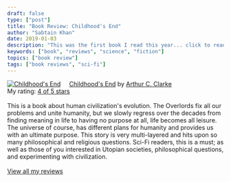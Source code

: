 ```yaml
---
draft: false
type: ["post"]
title: "Book Review: Childhood's End"
author: "Sabtain Khan"
date: 2019-01-03
description: "This was the first book I read this year... click to read more about my thoughts!"
keywords: ["book", "reviews", "science", "fiction"]
topics: ["book review"]
tags: ["book reviews", "sci-fi"]
---
```



<a href="https://www.goodreads.com/book/show/414999.Childhood_s_End" style="float: left; padding-right: 20px"><img border="0" alt="Childhood's End" src="https://i.gr-assets.com/images/S/compressed.photo.goodreads.com/books/1320552628l/414999._SY160_.jpg" /></a><a href="https://www.goodreads.com/book/show/414999.Childhood_s_End">Childhood's End</a> by <a href="https://www.goodreads.com/author/show/7779.Arthur_C_Clarke">Arthur C. Clarke</a><br/>
My rating: <a href="https://www.goodreads.com/review/show/2652267235">4 of 5 stars</a><br /><br />
This is a book about human civilization's evolution. The Overlords fix all our problems and unite humanity, but we slowly regress over the decades from finding meaning in life to having no purpose at all, life becomes all leisure. The universe of course, has different plans for humanity and provides us with an ultimate purpose. This story is very multi-layered and hits upon so many philosophical and religious questions. Sci-Fi readers, this is a must; as well as those of you interested in Utopian societies, philosophical questions, and experimenting with civilization.
<br/><br/>
<a href="https://www.goodreads.com/review/list/19015356-sabtain-khan">View all my reviews</a>
